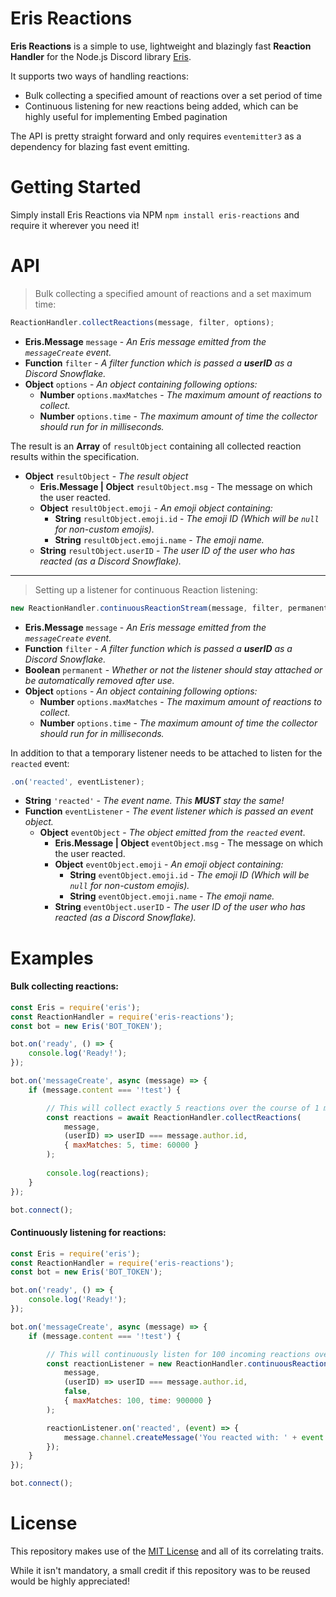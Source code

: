 # Eris Reactions
**Eris Reactions** is a simple to use, lightweight and blazingly fast **Reaction Handler** for the Node.js Discord library [Eris](https://github.com/abalabahaha/eris).

It supports two ways of handling reactions:
- Bulk collecting a specified amount of reactions over a set period of time
- Continuous listening for new reactions being added, which can be highly useful for implementing Embed pagination

The API is pretty straight forward and only requires `eventemitter3` as a dependency for blazing fast event emitting.

# Getting Started
Simply install Eris Reactions via NPM `npm install eris-reactions` and require it wherever you need it!

# API 
>Bulk collecting a specified amount of reactions and a set maximum time:
```js
ReactionHandler.collectReactions(message, filter, options);
```
- **Eris.Message** `message` - *An Eris message emitted from the `messageCreate` event.*
- **Function** `filter` - *A filter function which is passed a **userID** as a Discord Snowflake.*
- **Object** `options` - *An object containing following options:*
    - **Number** `options.maxMatches` - *The maximum amount of reactions to collect.*
    - **Number** `options.time` - *The maximum amount of time the collector should run for in milliseconds.*

The result is an **Array** of `resultObject` containing all collected reaction results within the specification.
- **Object** `resultObject` - *The result object*
    - **Eris.Message | Object** `resultObject.msg` - The message on which the user reacted.
    - **Object** `resultObject.emoji` - *An emoji object containing:*
        - **String** `resultObject.emoji.id` - *The emoji ID (Which will be `null` for non-custom emojis).*
        - **String** `resultObject.emoji.name` - *The emoji name.*
    - **String** `resultObject.userID` - *The user ID of the user who has reacted (as a Discord Snowflake).*

<hr>

>Setting up a listener for continuous Reaction listening:
```js
new ReactionHandler.continuousReactionStream(message, filter, permanent, options);
```
- **Eris.Message** `message` - *An Eris message emitted from the `messageCreate` event.*
- **Function** `filter` - *A filter function which is passed a **userID** as a Discord Snowflake.*
- **Boolean** `permanent` - *Whether or not the listener should stay attached or be automatically removed after use.*
- **Object** `options` - *An object containing following options:*
    - **Number** `options.maxMatches` - *The maximum amount of reactions to collect.*
    - **Number** `options.time` - *The maximum amount of time the collector should run for in milliseconds.*

In addition to that a temporary listener needs to be attached to listen for the `reacted` event:
```js
.on('reacted', eventListener);
```
- **String** `'reacted'` - *The event name. This **MUST** stay the same!*
- **Function** `eventListener` - *The event listener which is passed an event object.*
    - **Object** `eventObject` - *The object emitted from the `reacted` event*.
        - **Eris.Message | Object** `eventObject.msg` - The message on which the user reacted.
        - **Object** `eventObject.emoji` - *An emoji object containing:*
            - **String** `eventObject.emoji.id` - *The emoji ID (Which will be `null` for non-custom emojis).*
            - **String** `eventObject.emoji.name` - *The emoji name.*
        - **String** `eventObject.userID` - *The user ID of the user who has reacted (as a Discord Snowflake).*

# Examples
#### Bulk collecting reactions:
```js
const Eris = require('eris');
const ReactionHandler = require('eris-reactions');
const bot = new Eris('BOT_TOKEN');

bot.on('ready', () => {
    console.log('Ready!');
});

bot.on('messageCreate', async (message) => {
    if (message.content === '!test') {

        // This will collect exactly 5 reactions over the course of 1 minute
        const reactions = await ReactionHandler.collectReactions(
            message, 
            (userID) => userID === message.author.id, 
            { maxMatches: 5, time: 60000 }
        );
        
        console.log(reactions);
    }
});

bot.connect();
```
#### Continuously listening for reactions:
```js
const Eris = require('eris');
const ReactionHandler = require('eris-reactions');
const bot = new Eris('BOT_TOKEN');

bot.on('ready', () => {
    console.log('Ready!');
});

bot.on('messageCreate', async (message) => {
    if (message.content === '!test') {

        // This will continuously listen for 100 incoming reactions over the course of 15 minutes
        const reactionListener = new ReactionHandler.continuousReactionStream(
            message, 
            (userID) => userID === message.author.id, 
            false, 
            { maxMatches: 100, time: 900000 }
        );

        reactionListener.on('reacted', (event) => {
            message.channel.createMessage('You reacted with: ' + event.emoji.name);
        });
    }
});

bot.connect();
```
# License
This repository makes use of the [MIT License](https://opensource.org/licenses/MIT) and all of its correlating traits.

While it isn't mandatory, a small credit if this repository was to be reused would be highly appreciated!